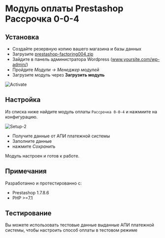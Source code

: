 # Модуль оплаты Prestashop Рассрочка 0-0-4

## Установка

* Создайте резервную копию вашего магазина и базы данных
* Загрузите [prestashop-factoring004.zip](https://github.com/bnpl-partners/factoring004-prestashop.git?raw=true)
* Зайдите в панель администратора Wordpress (www.yoursite.com/wp-admin/)
* Пройдите _Модули → Менеджер модулей_
* Загрузите модуль через **Загрузить модуль**

![Activate](https://github.com/bnpl-partners/factoring004-prestashop/raw/main/doc/module_manager.png)

## Настройка

Из списка ниже найдите модуль оплаты `Рассрочка 0-0-4` и нажмиите
на конфигурацию.


![Setup-2](https://github.com/bnpl-partners/factoring004-prestashop/raw/main/doc/configure.png)

* Получите данные от АПИ платежной системы
* Заполните данные
* нажмите _Сохранить_

Модуль настроен и готов к работе.

## Примечания

Разработанно и протестированно с:

* Prestashop 1.7.8.6
* PHP >=7.1

## Тестирование

Вы можете использовать тестовые данные выданные АПИ платежной системы, чтобы настроить способ оплаты в тестовом режиме